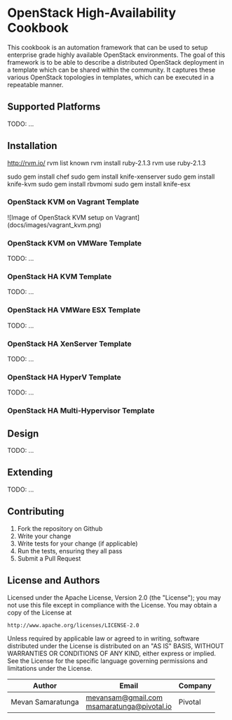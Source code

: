 # OpenStack High-Availability Cookbook

This cookbook is an automation framework that can be used to setup enterprise grade highly available OpenStack
environments. The goal of this framework is to be able to describe a distributed OpenStack deployment in a template
which can be shared within the community. It captures these various OpenStack topologies in templates, which can be
executed in a repeatable manner.

## Supported Platforms

TODO: ...

## Installation

http://rvm.io/
rvm list known
rvm install ruby-2.1.3
rvm use ruby-2.1.3

sudo gem install chef
sudo gem install knife-xenserver
sudo gem install knife-kvm
sudo gem install rbvmomi
sudo gem install knife-esx

### OpenStack KVM on Vagrant Template

![Image of OpenStack KVM setup on Vagrant]
(docs/images/vagrant_kvm.png)

### OpenStack KVM on VMWare Template

TODO: ...

### OpenStack HA KVM Template

TODO: ...

### OpenStack HA VMWare ESX Template

TODO: ...

### OpenStack HA XenServer Template

TODO: ...

### OpenStack HA HyperV Template

TODO: ...

### OpenStack HA Multi-Hypervisor Template

## Design

TODO: ...

## Extending

TODO: ...

## Contributing

1. Fork the repository on Github
2. Write your change
3. Write tests for your change (if applicable)
4. Run the tests, ensuring they all pass
5. Submit a Pull Request

## License and Authors

Licensed under the Apache License, Version 2.0 (the "License");
you may not use this file except in compliance with the License.
You may obtain a copy of the License at

    http://www.apache.org/licenses/LICENSE-2.0

Unless required by applicable law or agreed to in writing, software
distributed under the License is distributed on an "AS IS" BASIS,
WITHOUT WARRANTIES OR CONDITIONS OF ANY KIND, either express or implied.
See the License for the specific language governing permissions and
limitations under the License.

Author | Email | Company
-------|-------|--------
Mevan Samaratunga | mevansam@gmail.com<br/> msamaratunga@pivotal.io | Pivotal
